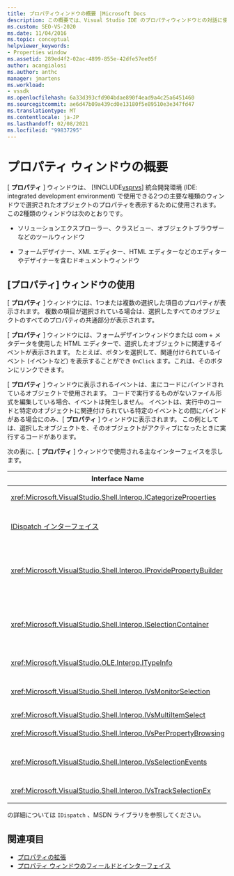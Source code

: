 ```yaml
---
title: プロパティウィンドウの概要 |Microsoft Docs
description: この概要では、Visual Studio IDE のプロパティウィンドウとの対話に使用するインターフェイスについて説明します。
ms.custom: SEO-VS-2020
ms.date: 11/04/2016
ms.topic: conceptual
helpviewer_keywords:
- Properties window
ms.assetid: 289ed4f2-02ac-4899-855e-42dfe57ee05f
author: acangialosi
ms.author: anthc
manager: jmartens
ms.workload:
- vssdk
ms.openlocfilehash: 6a33d393cfd904bdae890f4ead9a4c25a6451460
ms.sourcegitcommit: ae6d47b09a439cd0e13180f5e89510e3e347fd47
ms.translationtype: MT
ms.contentlocale: ja-JP
ms.lasthandoff: 02/08/2021
ms.locfileid: "99837295"
---
```

# <a name="properties-window-overview"></a>プロパティ ウィンドウの概要
[ **プロパティ** ] ウィンドウは、 [!INCLUDE[vsprvs](../../code-quality/includes/vsprvs_md.md)] 統合開発環境 (IDE: integrated development environment) で使用できる2つの主要な種類のウィンドウで選択されたオブジェクトのプロパティを表示するために使用されます。 この2種類のウィンドウは次のとおりです。

- ソリューションエクスプローラー、クラスビュー、オブジェクトブラウザーなどのツールウィンドウ

- フォームデザイナー、XML エディター、HTML エディターなどのエディターやデザイナーを含むドキュメントウィンドウ

## <a name="using-the-properties-window"></a>[プロパティ] ウィンドウの使用
 [ **プロパティ** ] ウィンドウには、1つまたは複数の選択した項目のプロパティが表示されます。 複数の項目が選択されている場合は、選択したすべてのオブジェクトのすべてのプロパティの共通部分が表示されます。

 [ **プロパティ** ] ウィンドウには、フォームデザインウィンドウまたは com + メタデータを使用した HTML エディターで、選択したオブジェクトに関連するイベントが表示されます。 たとえば、ボタンを選択して、関連付けられているイベント (イベントなど) を表示することができ `OnClick` ます。これは、そのボタンにリンクできます。

 [ **プロパティ** ] ウィンドウに表示されるイベントは、主にコードにバインドされているオブジェクトで使用されます。 コードで実行するものがないファイル形式を編集している場合、イベントは発生しません。 イベントは、実行中のコードと特定のオブジェクトに関連付けられている特定のイベントとの間にバインドがある場合にのみ、[ **プロパティ** ] ウィンドウに表示されます。 この例としては、選択したオブジェクトを、そのオブジェクトがアクティブになったときに実行するコードがあります。

 次の表に、[ **プロパティ** ] ウィンドウで使用される主なインターフェイスを示します。

|Interface Name|説明|
|--------------------|-----------------|
|<xref:Microsoft.VisualStudio.Shell.Interop.ICategorizeProperties>|[ **プロパティ** ] ウィンドウにカテゴリの一覧を表示し、各プロパティをカテゴリにマップします。|
|[IDispatch インターフェイス](/previous-versions/windows/desktop/api/oaidl/nn-oaidl-idispatch)|オブジェクトのメソッドとプロパティを、プログラミングツールや、オートメーションをサポートするその他のアプリケーションに公開します。|
|<xref:Microsoft.VisualStudio.Shell.Interop.IProvidePropertyBuilder>|オブジェクト自体によって実装されたモーダルダイアログウィンドウを開く *ビルダー* と呼ばれる省略記号ボタン ([...]) を提供します。 ユーザーがテキストフィールドで値を簡単に入力できない場合に使用します。 たとえば、RGB 値を決定するカラーピッカーを開くために使用される場合があります。|
|<xref:Microsoft.VisualStudio.Shell.Interop.ISelectionContainer>|[ **プロパティ** ] ウィンドウに表示される情報を更新するために使用するオブジェクトへのアクセスを提供します。 <xref:Microsoft.VisualStudio.Shell.Interop.ISelectionContainer> は、関連するプロパティを表示する選択可能なオブジェクトを含むウィンドウごとに Vspackage によって実装されます。|
|<xref:Microsoft.VisualStudio.OLE.Interop.ITypeInfo>|インターフェイスのメソッドや構造体のフィールドなど、オブジェクトの型に関する情報を提供します。|
|<xref:Microsoft.VisualStudio.Shell.Interop.IVsMonitorSelection>|Vspackage が選択イベントの通知を受信し、現在のプロジェクト階層、項目、要素の値、およびコマンドの UI コンテキストに関する情報を取得できるようにします。|
|<xref:Microsoft.VisualStudio.Shell.Interop.IVsMultiItemSelect>|複数の選択にアクセスできる環境を提供します。|
|<xref:Microsoft.VisualStudio.Shell.Interop.IVsPerPropertyBrowsing>|[ **プロパティ** ] ウィンドウに表示されるいくつかのプロパティにローカライズされた名前を提供するために使用します。|
|<xref:Microsoft.VisualStudio.Shell.Interop.IVsSelectionEvents>|現在の選択項目、要素の値、またはコマンドの UI コンテキストに対する変更について、登録されている Vspackage に通知します。|
|<xref:Microsoft.VisualStudio.Shell.Interop.IVsTrackSelectionEx>|現在の選択範囲の変更を環境に通知し、新しい選択に関連する階層と項目情報へのアクセスを提供します。|

 の詳細については `IDispatch` 、MSDN ライブラリを参照してください。

## <a name="see-also"></a>関連項目
- [プロパティの拡張](../../extensibility/internals/extending-properties.md)
- [プロパティ ウィンドウのフィールドとインターフェイス](../../extensibility/internals/properties-window-fields-and-interfaces.md)
